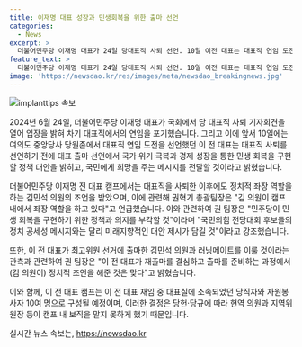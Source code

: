 ```yaml
---
title: 이재명 대표 성장과 민생회복을 위한 출마 선언
categories:
  - News
excerpt: >
  더불어민주당 이재명 대표가 24일 당대표직 사퇴 선언. 10일 이전 대표는 대표직 연임 도전 선언으로 국민에게 희망 메시지 전달과 새로운 경제 성장을 통한 민생 회복을 약속했다. 권혁기 총괄팀장은 국회에서 정부보다 국회와 민주당이 민생 회복을 부각할 것이라 강조하고, 김민석 의원과의 협력에 대한 관측에 대해 언급했다. 당내 보직을 맡지 못한 이전 대표 캠프는 당직자와 자원봉사자 10여 명으로 구성될 예정이며, 친명계 당원들이 이전 대표의 연임을 지지하는 분위기다.
feature_text: >
  더불어민주당 이재명 대표가 24일 당대표직 사퇴 선언. 10일 이전 대표는 대표직 연임 도전 선언으로 국민에게 희망 메시지 전달과 새로운 경제 성장을 통한 민생 회복을 약속했다. 권혁기 총괄팀장은 국회에서 정부보다 국회와 민주당이 민생 회복을 부각할 것이라 강조하고, 김민석 의원과의 협력에 대한 관측에 대해 언급했다. 당내 보직을 맡지 못한 이전 대표 캠프는 당직자와 자원봉사자 10여 명으로 구성될 예정이며, 친명계 당원들이 이전 대표의 연임을 지지하는 분위기다.
image: 'https://newsdao.kr/res/images/meta/newsdao_breakingnews.jpg'
---
```


<p><img src="https://newsdao.kr/res/images/meta/newsdao_breakingnews.jpg" alt="implanttips 속보" /></p>

<p>2024년 6월 24일, 더불어민주당 이재명 대표가 국회에서 당 대표직 사퇴 기자회견을 열어 입장을 밝혀 차기 대표직에서의 연임을 포기했습니다. 그리고 이에 앞서 10일에는 여의도 중앙당사 당원존에서 대표직 연임 도전을 선언했던 이 전 대표는 대표직 사퇴를 선언하기 전에 대표 출마 선언에서 국가 위기 극복과 경제 성장을 통한 민생 회복을 구현할 정책 대안을 밝히고, 국민에게 희망을 주는 메시지를 전달할 것이라고 밝혔습니다.</p>

<p>더불어민주당 이재명 전 대표 캠프에서는 대표직을 사퇴한 이후에도 정치적 좌장 역할을 하는 김민석 의원의 조언을 받았으며, 이에 관련해 권혁기 총괄팀장은 "김 의원이 캠프 내에서 좌장 역할을 하고 있다"고 언급했습니다. 이와 관련하여 권 팀장은 "민주당이 민생 회복을 구현하기 위한 정책과 의지를 부각할 것"이라며 "국민의힘 전당대회 후보들의 정치 공세성 메시지와는 달리 미래지향적인 대안 제시가 담길 것"이라고 강조했습니다.</p>

<p>또한, 이 전 대표가 최고위원 선거에 출마한 김민석 의원과 러닝메이트를 이룰 것이라는 관측과 관련하여 권 팀장은 "이 전 대표가 재출마를 결심하고 출마를 준비하는 과정에서 (김 의원이) 정치적 조언을 해준 것은 맞다"고 밝혔습니다. </p>

<p>이와 함께, 이 전 대표 캠프는 이 전 대표 재임 중 대표실에 소속되었던 당직자와 자원봉사자 10여 명으로 구성될 예정이며, 이러한 결정은 당헌·당규에 따라 현역 의원과 지역위원장 등이 캠프 내 보직을 맡지 못하게 했기 때문입니다.</p>
실시간 뉴스 속보는, <a href="https://newsdao.kr" rel="dofollow">https://newsdao.kr</a>


